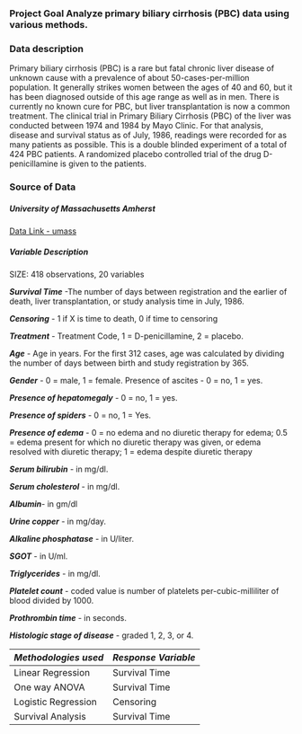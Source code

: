 

### Project Goal Analyze primary biliary cirrhosis (PBC) data using various methods.

### Data description

Primary biliary cirrhosis (PBC) is a rare but fatal chronic liver disease of unknown cause with a prevalence of about 50-cases-per-million population. It generally strikes women between the ages of 40 and 60, but it has been diagnosed outside of this age range as well as in men. There is currently no known cure for PBC, but liver transplantation is now a common treatment. The clinical trial in Primary Biliary Cirrhosis (PBC) of the liver was conducted between 1974 and 1984 by Mayo Clinic. For that analysis, disease and survival status as of July, 1986, readings were recorded for as many patients as possible.
This is a double blinded experiment of a total of 424 PBC patients.
A randomized placebo controlled trial of the drug D-penicillamine is given to the patients.


### Source of Data

##### University of Massachusetts Amherst


[Data Link - umass](https://www.umass.edu/statdata/statdata/data/pbc.txt)

##### Variable Description

SIZE: 418 observations, 20 variables

***Survival Time*** -The number of days between registration and the earlier of death, liver transplantation, or study analysis time in July, 1986.


***Censoring*** - 1 if X is time to death, 0 if time to censoring


***Treatment*** - Treatment Code, 1 = D-penicillamine, 2 = placebo.

***Age*** - Age in years. For the first 312 cases, age was calculated by dividing the number of days between birth and study registration by 365.


***Gender*** - 0 = male, 1 = female.
Presence of ascites - 0 = no, 1 = yes.


***Presence of hepatomegaly*** - 0 = no, 1 = yes.


***Presence of spiders*** - 0 = no, 1 = Yes.

***Presence of edema*** - 0 = no edema and no diuretic therapy for edema; 0.5 = edema present for which no diuretic therapy was given, or edema resolved with diuretic therapy; 1 = edema despite diuretic therapy


***Serum bilirubin*** - in mg/dl.


***Serum cholesterol*** - in mg/dl.

***Albumin***- in gm/dl


***Urine copper*** - in mg/day.


***Alkaline phosphatase*** - in U/liter.


***SGOT*** - in U/ml.


***Triglycerides*** - in mg/dl.


***Platelet count*** - coded value is number of platelets per-cubic-milliliter of blood divided by 1000. 


***Prothrombin time*** - in seconds.


***Histologic stage of disease*** - graded 1, 2, 3, or 4.



|  ***Methodologies used*** | ***Response Variable*** |
|---|---|
|  Linear Regression | Survival Time  |
|  One way ANOVA |  Survival Time |
| Logistic Regression  | Censoring  |
|Survival Analysis   |   Survival Time